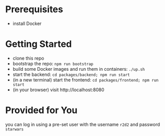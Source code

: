 # Prerequisites

- install Docker

# Getting Started

- clone this repo
- bootstrap the repo: `npm run bootstrap`
- build some Docker images and run them in containers: `./up.sh`
- start the backend: `cd packages/backend; npm run start`
- (in a new terminal) start the frontend: `cd packages/frontend; npm run start`
- (in your browser) visit http://localhost:8080

# Provided for You

you can log in using a pre-set user with the username `r2d2` and password `starwars`
